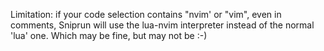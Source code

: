 Limitation: if your code selection contains "nvim' or "vim", even in comments, Sniprun will use the lua-nvim interpreter instead of the normal 'lua' one.
Which may be fine, but may not be :-)
